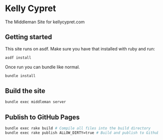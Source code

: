 # Kelly Cypret
The Middleman Site for kellycypret.com

## Getting started

This site runs on asdf. Make sure you have that installed with ruby and run:

```sh
asdf install
```

Once run you can bundle like normal.

```sh
bundle install
```

## Build the site

```sh
bundle exec middleman server
```

## Publish to GitHub Pages

```sh
bundle exec rake build # Compile all files into the build directory
bundle exec rake publish ALLOW_DIRTY=true # Build and publish to Github Pages
```
